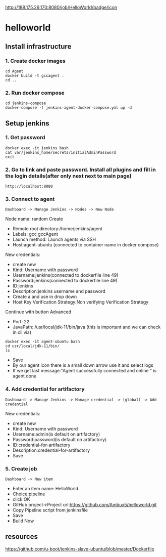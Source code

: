 http://188.175.29.170:8080/job/HelloWorld/badge/icon
# helloworld
## Install infrastructure

### 1. Create docker images
```
cd Agent 
docker build -t gccagent .
cd ..
```
### 2. Run docker compose 
```
cd jenkins-compose
docker-compose -f jenkins-agent-docker-compose.yml up -d
```

## Setup jenkins

### 1. Get password
```
docker exec -it jenkins bash
cat var/jenkins_home/secrets/initialAdminPassword
exit
```
### 2. Go to link and paste password. Install all plugins and fill in the login details(after only next next to main page)
```
http://localhost:8080
```

### 3. Connect to agent 
```
Dashboard -> Manage Jenkins -> Nodes -> New Node
```
Node name: random
Create

* Remote root directory:/home/jenkins/agent
* Labels: gcc gccAgent
* Launch method: Launch agents via SSH
* Host:agent-ubuntu (connected to container name in docker compose)

New credentials:
* create new 
* Kind: Username with password
* Username:jenkins(connected to dockerfile line 49)
* Password:jenkins(connected to dockerfile line 49)
* ID:jenkins
* Description:jenkins username and password
* Create a and use in drop down
* Host Key Verification Strategy:Non verifying Verification Strategy

Continue with button Advanced
* Port: 22
* JavaPath: /usr/local/jdk-11/bin/java (this is important and we can check in cli via)
```
docker exec -it agent-ubuntu bash 
cd usr/local/jdk-11/bin/
ls 
```
* Save 
* By our agent icon there is a small down arrow use it and select logs
* If we get last message:"Agent successfully connected and online " is agent done

### 4. Add credential for artifactory
```
Dashboard -> Manage Jenkins -> Manage credential -> (global) -> Add credential
```
New credentials:
* create new 
* Kind: Username with password
* Username:admin(is default on artifactory)
* Password:password(is default on artifactory)
* ID:credential-for-artifactory
* Description:credential-for-artifactory
* Save 

### 5. Create job
```
Dashboard -> New item
```
* Enter an item name: HelloWorld
* Choice:pipeline
* click OK
* GitHub project->Project url:https://github.com/Ambux5/helloworld.git
* Copy Pipeline script from jenkinsfile
* Save
* Build Now

## resources 
https://github.com/u-boot/jenkins-slave-ubuntu/blob/master/Dockerfile
